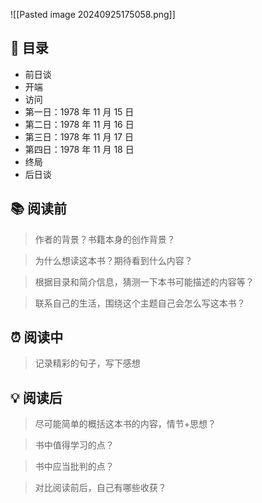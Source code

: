 ![[Pasted image 20240925175058.png]]
## 📑 目录
* 前日谈
* 开端   
* 访问   
* 第一日：1978 年 11 月 15 日 
* 第二日：1978 年 11 月 16 日
* 第三日：1978 年 11 月 17 日 
* 第四日：1978 年 11 月 18 日 
* 终局
* 后日谈 
## 📚 阅读前
> 作者的背景？书籍本身的创作背景？

> 为什么想读这本书？期待看到什么内容？

> 根据目录和简介信息，猜测一下本书可能描述的内容等？

> 联系自己的生活，围绕这个主题自己会怎么写这本书？
## ⏰ 阅读中
> 记录精彩的句子，写下感想
##  💡 阅读后
> 尽可能简单的概括这本书的内容，情节+思想？

> 书中值得学习的点？

> 书中应当批判的点？

> 对比阅读前后，自己有哪些收获？ 
